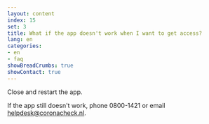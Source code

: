 ```yaml
---
layout: content
index: 15
set: 3
title: What if the app doesn't work when I want to get access?
lang: en
categories:
- en
- faq
showBreadCrumbs: true
showContact: true
---
```

Close and restart the app. 

If the app still doesn't work, phone 0800-1421 or email [helpdesk@coronacheck.nl](mailto:helpdesk@coronacheck.nl).
